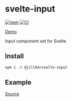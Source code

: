 # svelte-input

[![npm](https://img.shields.io/npm/v/%40jill64%2Fsvelte-input)](https://npmjs.com/package/@jill64/svelte-input)
[![CI](https://github.com/jill64/svelte-input/actions/workflows/ci.yml/badge.svg)](https://github.com/jill64/svelte-input/actions/workflows/ci.yml)

[Demo](https://jill64.github.io/svelte-input)

Input component set for Svelte

## Install

```sh
npm i -D @jill64/svelte-input
```

## Example

[Source](./src/routes/+page.svelte)
